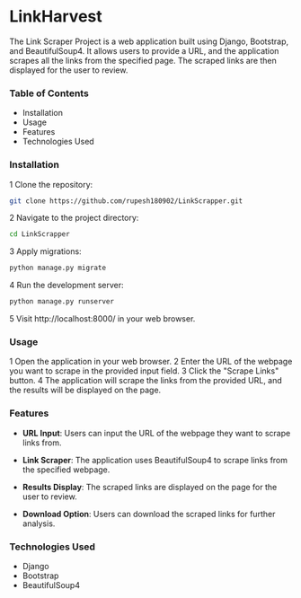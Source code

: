 # LinkHarvest
The Link Scraper Project is a web application built using Django, Bootstrap, and BeautifulSoup4. It allows users to provide a URL, and the application scrapes all the links from the specified page. The scraped links are then displayed for the user to review.

### Table of Contents
- Installation
-  Usage
- Features
- Technologies Used

### Installation

1 Clone the repository:

```bash
git clone https://github.com/rupesh180902/LinkScrapper.git
```

2 Navigate to the project directory:

```bash
cd LinkScrapper
```

3 Apply migrations:

```bash
python manage.py migrate
```

4 Run the development server:

```bash
python manage.py runserver
```

5 Visit http://localhost:8000/ in your web browser.

### Usage
1 Open the application in your web browser.
2 Enter the URL of the webpage you want to scrape in the provided input field.
3 Click the "Scrape Links" button.
4 The application will scrape the links from the provided URL, and the results will be displayed on the page.

### Features
- **URL Input**: Users can input the URL of the webpage they want to scrape links from.

- **Link Scraper**: The application uses BeautifulSoup4 to scrape links from the specified webpage.

- **Results Display**: The scraped links are displayed on the page for the user to review.

- **Download Option**: Users can download the scraped links for further analysis.

### Technologies Used
- Django
- Bootstrap
- BeautifulSoup4

